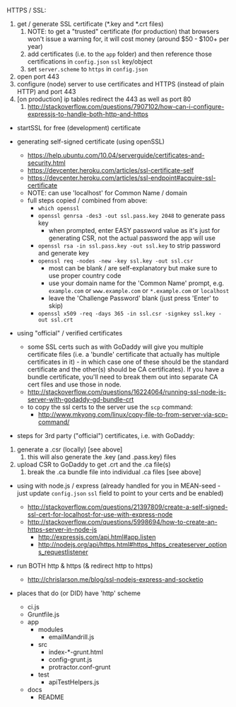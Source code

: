 HTTPS / SSL:

1. get / generate SSL certificate (*.key and *.crt files)
	1. NOTE: to get a "trusted" certificate (for production) that browsers won't issue a warning for, it will cost money (around $50 - $100+ per year)
	2. add certificates (i.e. to the `app` folder) and then reference those certifications in `config.json` `ssl` key/object
	3. set `server.scheme` to `https` in `config.json`
2. open port 443
3. configure (node) server to use certificates and HTTPS (instead of plain HTTP) and port 443
4. [on production] ip tables redirect the 443 as well as port 80
	1. http://stackoverflow.com/questions/7907102/how-can-i-configure-expressjs-to-handle-both-http-and-https

- startSSL for free (development) certificate

- generating self-signed certificate (using openSSL)
	- https://help.ubuntu.com/10.04/serverguide/certificates-and-security.html
	- https://devcenter.heroku.com/articles/ssl-certificate-self
	- https://devcenter.heroku.com/articles/ssl-endpoint#acquire-ssl-certificate
	- NOTE: can use 'localhost' for Common Name / domain
	- full steps copied / combined from above:
		- `which openssl`
		- `openssl genrsa -des3 -out ssl.pass.key 2048` to generate pass key
			- when prompted, enter EASY password value as it's just for generating CSR, not the actual password the app will use
		- `openssl rsa -in ssl.pass.key -out ssl.key` to strip password and generate key
		- `openssl req -nodes -new -key ssl.key -out ssl.csr`
			- most can be blank / are self-explanatory but make sure to use proper country code
			- use your domain name for the 'Common Name' prompt, e.g. `example.com` or `www.example.com` or `*.example.com` or `localhost`
			- leave the 'Challenge Password' blank (just press 'Enter' to skip)
		- `openssl x509 -req -days 365 -in ssl.csr -signkey ssl.key -out ssl.crt`
- using "official" / verified certificates
	- some SSL certs such as with GoDaddy will give you multiple certificate files (i.e. a 'bundle' certificate that actually has multiple certificates in it) - in which case one of these should be the standard certificate and the other(s) should be CA certificates). If you have a bundle certificate, you'll need to break them out into separate CA cert files and use those in node.
	- http://stackoverflow.com/questions/16224064/running-ssl-node-js-server-with-godaddy-gd-bundle-crt
	- to copy the ssl certs to the server use the `scp` command:
		- http://www.mkyong.com/linux/copy-file-to-from-server-via-scp-command/
- steps for 3rd party ("official") certificates, i.e. with GoDaddy:
1. generate a .csr (locally) [see above]
	1. this will also generate the .key (and .pass.key) files
2. upload CSR to GoDaddy to get .crt and the .ca file(s)
	1. break the .ca bundle file into individual .ca files [see above]
	
	
- using with node.js / express (already handled for you in MEAN-seed - just update `config.json` `ssl` field to point to your certs and be enabled)
	- http://stackoverflow.com/questions/21397809/create-a-self-signed-ssl-cert-for-localhost-for-use-with-express-node
	- http://stackoverflow.com/questions/5998694/how-to-create-an-https-server-in-node-js
		- http://expressjs.com/api.html#app.listen
		- http://nodejs.org/api/https.html#https_https_createserver_options_requestlistener
- run BOTH http & https (& redirect http to https)
	- http://chrislarson.me/blog/ssl-nodejs-express-and-socketio
		
		
- places that do (or DID) have 'http' scheme
	- ci.js
	- Gruntfile.js
	- app
		- modules
			- emailMandrill.js
		- src
			- index-*-grunt.html
			- config-grunt.js
			- protractor.conf-grunt
		- test
			- apiTestHelpers.js
	- docs
		- README
		